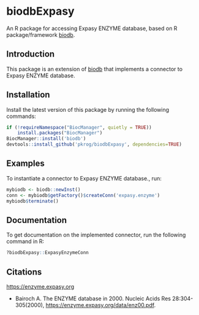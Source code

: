 # biodbExpasy

An R package for accessing Expasy ENZYME database, based on R
package/framework [biodb](https://github.com/pkrog/biodb/).

## Introduction

This package is an extension of [biodb](https://github.com/pkrog/biodb/) that
implements a connector to Expasy ENZYME database.

## Installation

Install the latest version of this package by running the following commands:
```r
if (!requireNamespace("BiocManager", quietly = TRUE))
    install.packages("BiocManager")
BiocManager::install('biodb')
devtools::install_github('pkrog/biodbExpasy', dependencies=TRUE)
```

## Examples

To instantiate a connector to Expasy ENZYME database., run:
```r
mybiodb <- biodb::newInst()
conn <- mybiodb$getFactory()$createConn('expasy.enzyme')
mybiodb$terminate()
```

## Documentation

To get documentation on the implemented connector, run the following command in
R:
```r
?biodbExpasy::ExpasyEnzymeConn
```

## Citations

<https://enzyme.expasy.org>

 * Bairoch A. The ENZYME database in 2000. Nucleic Acids Res 28:304-305(2000), <https://enzyme.expasy.org/data/enz00.pdf>.


